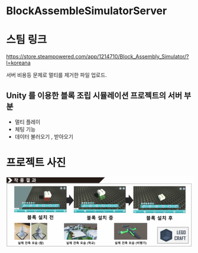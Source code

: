 # BlockAssembleSimulatorServer

# 스팀 링크  
https://store.steampowered.com/app/1214710/Block_Assembly_Simulator/?l=koreana  

서버 비용등 문제로 멀티를 제거한 파일 업로드.

## Unity 를 이용한 블록 조립 시뮬레이션 프로젝트의 서버 부분
- 멀티 플레이
- 체팅 기능
- 데이터 불러오기 , 받아오기


# 프로젝트 사진

![title](https://github.com/jungmin3834/BlockAssembleSimulatorServer/blob/master/images/ProjectPictureA.png)

